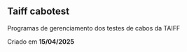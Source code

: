 ## Taiff cabotest

Programas de gerenciamento dos testes de cabos da TAIFF

Criado em **15/04/2025**
